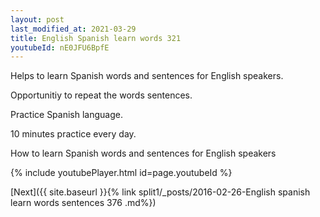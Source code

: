 ```yaml
---
layout: post
last_modified_at: 2021-03-29
title: English Spanish learn words 321 
youtubeId: nE0JFU6BpfE
---
```

 
 
Helps to learn Spanish words and sentences for English speakers.

Opportunitiy to repeat the words sentences. 

Practice Spanish language. 
 
10 minutes practice every day. 
 
How to learn Spanish words and sentences for English speakers 
 
{% include youtubePlayer.html id=page.youtubeId %}
 
 
[Next]({{ site.baseurl }}{% link  split1/_posts/2016-02-26-English spanish learn words sentences 376 .md%})
 
